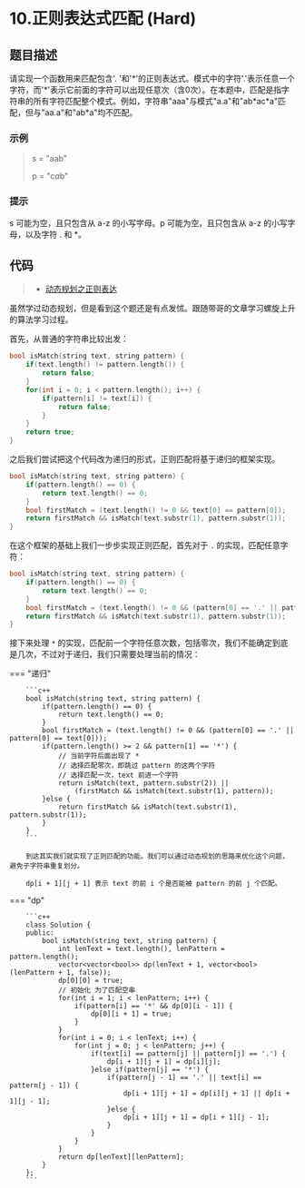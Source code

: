 # 10.正则表达式匹配 (Hard)

## 题目描述

请实现一个函数用来匹配包含'. '和'\*'的正则表达式。模式中的字符'.'表示任意一个字符，而'\*'表示它前面的字符可以出现任意次（含0次）。在本题中，匹配是指字符串的所有字符匹配整个模式。例如，字符串"aaa"与模式"a.a"和"ab\*ac\*a"匹配，但与"aa.a"和"ab\*a"均不匹配。

### 示例

> s = "aab"
> 
> p = "c*a*b"

### 提示

s 可能为空，且只包含从 a-z 的小写字母。p 可能为空，且只包含从 a-z 的小写字母，以及字符 . 和 *。

## 代码 

> - [动态规划之正则表达](https://labuladong.gitbook.io/algo/dong-tai-gui-hua-xi-lie/dong-tai-gui-hua-zhi-zheng-ze-biao-da)

虽然学过动态规划，但是看到这个题还是有点发怵。跟随带哥的文章学习螺旋上升的算法学习过程。

首先，从普通的字符串比较出发：

```c++
bool isMatch(string text, string pattern) {
    if(text.length() != pattern.length()) {
        return false;
    }
    for(int i = 0; i < pattern.length(); i++) {
        if(pattern[i] != text[i]) {
            return false;
        }
    }
    return true;
}
```

之后我们尝试把这个代码改为递归的形式，正则匹配将基于递归的框架实现。

```c++
bool isMatch(string text, string pattern) {
    if(pattern.length() == 0) {
        return text.length() == 0;
    }
    bool firstMatch = (text.length() != 0 && text[0] == pattern[0]);
    return firstMatch && isMatch(text.substr(1), pattern.substr(1));
}
```

在这个框架的基础上我们一步步实现正则匹配，首先对于 `.` 的实现，匹配任意字符：

```c++
bool isMatch(string text, string pattern) {
    if(pattern.length() == 0) {
        return text.length() == 0;
    }
    bool firstMatch = (text.length() != 0 && (pattern[0] == '.' || pattern[0] == text[0]));
    return firstMatch && isMatch(text.substr(1), pattern.substr(1));
}
```

接下来处理 `*` 的实现，匹配前一个字符任意次数，包括零次，我们不能确定到底是几次，不过对于递归，我们只需要处理当前的情况：

=== "递归"

		```c++
		bool isMatch(string text, string pattern) {
		    if(pattern.length() == 0) {
		        return text.length() == 0;
		    }
		    bool firstMatch = (text.length() != 0 && (pattern[0] == '.' || pattern[0] == text[0]));
		    if(pattern.length() >= 2 && pattern[1] == '*') {
		        // 当前字符后面出现了 *
		        // 选择匹配零次，即跳过 pattern 的这两个字符
		        // 选择匹配一次，text 前进一个字符
		        return isMatch(text, pattern.substr(2)) || 
		            (firstMatch && isMatch(text.substr(1), pattern));
		    }else {
		        return firstMatch && isMatch(text.substr(1), pattern.substr(1));
		    }
		}
		```
		
		到这其实我们就实现了正则匹配的功能。我们可以通过动态规划的思路来优化这个问题，避免子字符串重复划分。
		
		dp[i + 1][j + 1] 表示 text 的前 i 个是否能被 pattern 的前 j 个匹配。
		
=== "dp"

		```c++
		class Solution {
		public:
		    bool isMatch(string text, string pattern) {
		        int lenText = text.length(), lenPattern = pattern.length();
		        vector<vector<bool>> dp(lenText + 1, vector<bool>(lenPattern + 1, false));
		        dp[0][0] = true;
		        // 初始化 为了匹配空串
		        for(int i = 1; i < lenPattern; i++) {
		            if(pattern[i] == '*' && dp[0][i - 1]) {
		                dp[0][i + 1] = true;
		            }
		        }
		        for(int i = 0; i < lenText; i++) {
		            for(int j = 0; j < lenPattern; j++) {
		                if(text[i] == pattern[j] || pattern[j] == '.') {
		                    dp[i + 1][j + 1] = dp[i][j];
		                }else if(pattern[j] == '*') {
		                    if(pattern[j - 1] == '.' || text[i] == pattern[j - 1]) {
		                        dp[i + 1][j + 1] = dp[i][j + 1] || dp[i + 1][j - 1];
		                    }else {
		                        dp[i + 1][j + 1] = dp[i + 1][j - 1];
		                    }
		                }
		            }
		        }
		        return dp[lenText][lenPattern];
		    }
		};
		```
